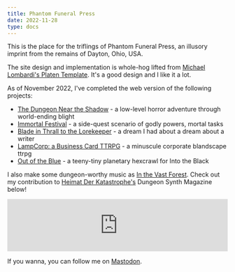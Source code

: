 ```yaml
---
title: Phantom Funeral Press
date: 2022-11-28
type: docs
---
```


This is the place for the triflings of Phantom Funeral Press, an illusory imprint from the remains of Dayton, Ohio, USA.

The site design and implementation is whole-hog lifted from [Michael Lombardi's Platen Template](https://github.com/platenio/platen-template). It's a good design and I like it a lot.

As of November 2022, I've completed the web version of the following projects:
- [The Dungeon Near the Shadow](/games/adventures/tdnts/) - a low-level horror adventure through world-ending blight
- [Immortal Festival](/games/adventures/if/) - a side-quest scenario of godly powers, mortal tasks
- [Blade in Thrall to the Lorekeeper](/games/things/blade/) - a dream I had about a dream about a writer
- [LampCorp: a Business Card TTRPG](/games/things/lamp/) - a minuscule corporate blandscape ttrpg
- [Out of the Blue](/games/adventures/ootb/) - a teeny-tiny planetary hexcrawl for Into the Black 

I also make some dungeon-worthy music as [In the Vast Forest](https://inthevastforest.bandcamp.com/). Check out my contribution to [Heimat Der Katastrophe's](https://heimatderkatastrophe.bandcamp.com/) Dungeon Synth Magazine below!

<iframe style="border: 0; width: 100%; height: 120px;" src="https://bandcamp.com/EmbeddedPlayer/album=3511152674/size=large/bgcol=ffffff/linkcol=0687f5/tracklist=false/artwork=small/track=521890882/transparent=true/" seamless><a href="https://heimatderkatastrophe.bandcamp.com/album/hdk-120-hdk-dungeon-synth-magazine-6">HDK 120 † HDK Dungeon​-​synth magazine # 6 by V.A.</a></iframe>

If you wanna, you can follow me on <a rel="me" href="https://dice.camp/@jasonwardell">Mastodon</a>.
